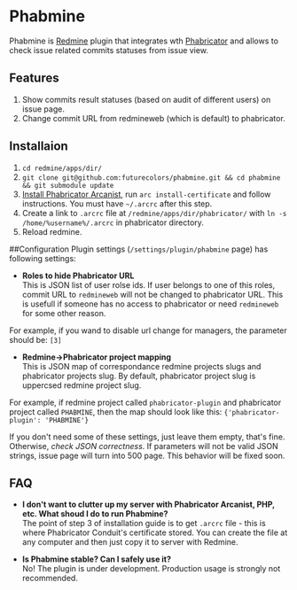 Phabmine
========

Phabmine is [Redmine](http://www.redmine.org) plugin that integrates wth [Phabricator](http://phabricator.org/) and allows to check issue related commits statuses from issue view.

## Features
1. Show commits result statuses (based on audit of different users) on issue page.
2. Change commit URL from redmineweb (which is default) to phabricator.

## Installaion
1. `cd redmine/apps/dir/`
2. `git clone git@github.com:futurecolors/phabmine.git && cd phabmine && git submodule update`
3. [Install Phabricator Arcanist](http://www.phabricator.com/docs/phabricator/article/Arcanist_User_Guide.html#installing-arcanist), run `arc install-certificate` and follow instructions. You must have `~/.arcrc` after this step.
4. Create a link to `.arcrc` file at `/redmine/apps/dir/phabricator/` with `ln -s /home/%username%/.arcrc` in phabricator directory.
5. Reload redmine.

##Configuration
Plugin settings (`/settings/plugin/phabmine` page) has following settings:
 - __Roles to hide Phabricator URL__   
  This is JSON list of user rolse ids. If user belongs to one of this roles, commit URL to `redmineweb` will not be changed to phabricator URL.
  This is usefull if someone has no access to phabricator or need `redmineweb` for some other reason.

  For example, if you wand to disable url change for managers, the parameter should be:
    ```
    [3]
    ```
 - __Redmine->Phabricator project mapping__   
  This is JSON map of correspondance redmine projects slugs and phabricator projects slug.
  By default, phabricator project slug is uppercsed redmine project slug.

  For example, if redmine project called `phabricator-plugin` and phabricator project called `PHABMINE`, then the map should look like this:
    ```
    {'phabricator-plugin': 'PHABMINE'}
    ```
    
If you don't need some of these settings, just leave them empty, that's fine. Otherwise, _check JSON correctness_.
If parameters will not be valid JSON strings, issue page will turn into 500 page. This behavior will be fixed soon.

## FAQ
 - __I don't want to clutter up my server with Phabricator Arcanist, PHP, etc. What shoud I do to run Phabmine?__   
   The point of step 3 of installation guide is to get `.arcrc` file - this is where Phabricator Conduit's certificate stored.
   You can create the file at any computer and then just copy it to server with Redmine.

 - __Is Phabmine stable? Can I safely use it?__   
   No! The plugin is under development. Production usage is strongly not recommended.
